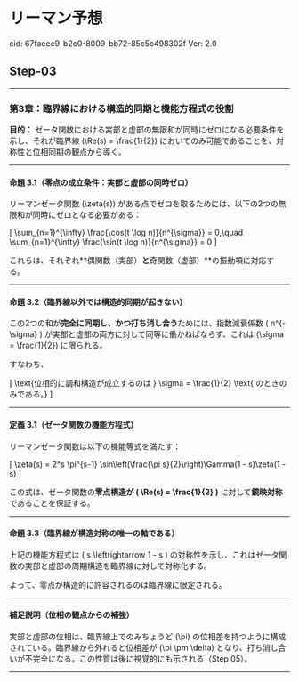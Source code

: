 # リーマン予想

cid: 67faeec9-b2c0-8009-bb72-85c5c498302f
Ver: 2.0

## Step-03

---

### 第3章：臨界線における構造的同期と機能方程式の役割  

**目的：** ゼータ関数における実部と虚部の無限和が同時にゼロになる必要条件を示し、それが臨界線 \(\Re(s) = \frac{1}{2}\) においてのみ可能であることを、対称性と位相同期の観点から導く。

---

#### 命題 3.1（零点の成立条件：実部と虚部の同時ゼロ）

リーマンゼータ関数 \(\zeta(s)\) がある点でゼロを取るためには、以下の2つの無限和が同時にゼロとなる必要がある：

\[
\sum_{n=1}^{\infty} \frac{\cos(t \log n)}{n^{\sigma}} = 0,\quad
\sum_{n=1}^{\infty} \frac{\sin(t \log n)}{n^{\sigma}} = 0
\]

これらは、それぞれ**偶関数（実部）**と**奇関数（虚部）**の振動項に対応する。

---

#### 命題 3.2（臨界線以外では構造的同期が起きない）

この2つの和が**完全に同期し、かつ打ち消し合う**ためには、指数減衰係数 \( n^{-\sigma} \) が実部と虚部の両方に対して同等に働かねばならず、これは \(\sigma = \frac{1}{2}\) に限られる。

すなわち、

\[
\text{位相的に調和構造が成立するのは } \sigma = \frac{1}{2} \text{ のときのみである。}
\]

---

#### 定義 3.1（ゼータ関数の機能方程式）

リーマンゼータ関数は以下の機能等式を満たす：

\[
\zeta(s) = 2^s \pi^{s-1} \sin\left(\frac{\pi s}{2}\right)\Gamma(1 - s)\zeta(1 - s)
\]

この式は、ゼータ関数の**零点構造が \( \Re(s) = \frac{1}{2} \)** に対して**鏡映対称**であることを保証する。

---

#### 命題 3.3（臨界線が構造対称の唯一の軸である）

上記の機能方程式は \( s \leftrightarrow 1 - s \) の対称性を示し、これはゼータ関数の実部と虚部の周期構造を臨界線に対して対称化する。

よって、零点が構造的に許容されるのは臨界線に限定される。

---

#### 補足説明（位相の観点からの補強）

実部と虚部の位相は、臨界線上でのみちょうど \(\pi\) の位相差を持つように構成されている。臨界線から外れると位相差が \(\pi \pm \delta\) となり、打ち消し合いが不完全になる。この性質は後に視覚的にも示される（Step 05）。

---

